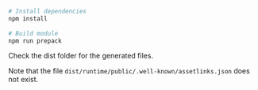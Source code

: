 
```bash
# Install dependencies
npm install
  
# Build module
npm run prepack
```

Check the dist folder for the generated files.

Note that the file `dist/runtime/public/.well-known/assetlinks.json` does not exist.
